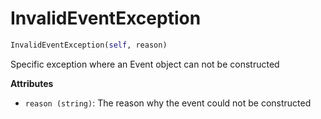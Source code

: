 <h1 id="ibmiotf.InvalidEventException">InvalidEventException</h1>

```python
InvalidEventException(self, reason)
```

Specific exception where an Event object can not be constructed

__Attributes__

- `reason (string)`: The reason why the event could not be constructed

